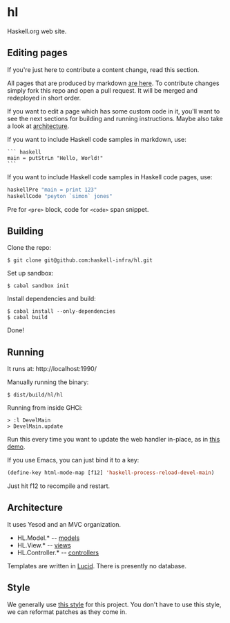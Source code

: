 hl
=====

Haskell.org web site.

## Editing pages

If you're just here to contribute a content change, read this section.

All pages that are produced by markdown
[are here](https://github.com/haskell-infra/hl/tree/master/static/markdown). To
contribute changes simply fork this repo and open a pull request. It
will be merged and redeployed in short order.

If you want to edit a page which has some custom code in it, you'll
want to see the next sections for building and running
instructions. Maybe also take a look at [architecture](#architecture).

If you want to include Haskell code samples in markdown, use:

    ``` haskell
    main = putStrLn "Hello, World!"
    ```

If you want to include Haskell code samples in Haskell code pages,
use:

``` haskell
haskellPre "main = print 123"
haskellCode "peyton `simon` jones"
```

Pre for `<pre>` block, code for `<code>` span snippet.

## Building

Clone the repo:

    $ git clone git@github.com:haskell-infra/hl.git

Set up sandbox:

    $ cabal sandbox init

Install dependencies and build:

    $ cabal install --only-dependencies
    $ cabal build

Done!

## Running

It runs at: http://localhost:1990/

Manually running the binary:

    $ dist/build/hl/hl

Running from inside GHCi:

    > :l DevelMain
    > DevelMain.update

Run this every time you want to update the web handler in-place, as in
[this demo](https://github.com/chrisdone/ghci-reload-demo).

If you use Emacs, you can just bind it to a key:

``` lisp
(define-key html-mode-map [f12] 'haskell-process-reload-devel-main)
```

Just hit f12 to recompile and restart.

## Architecture

It uses Yesod and an MVC organization.

* HL.Model.* -- [models](https://github.com/haskell-infra/hl/tree/master/src/HL/Model)
* HL.View.* -- [views](https://github.com/haskell-infra/hl/tree/master/src/HL/View)
* HL.Controller.* -- [controllers](https://github.com/haskell-infra/hl/tree/master/src/HL/Controller)

Templates are written in
[Lucid](https://github.com/chrisdone/lucid). There is presently no
database.

## Style

We generally use
[this style](https://github.com/chrisdone/haskell-style-guide)
for this project. You don't have to use this style, we can reformat patches as
they come in.
